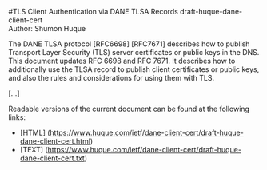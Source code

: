 #TLS Client Authentication via DANE TLSA Records 
draft-huque-dane-client-cert  
Author: Shumon Huque  

The DANE TLSA protocol [RFC6698] [RFC7671] describes how to publish
Transport Layer Security (TLS) server certificates or public keys in
the DNS.  This document updates RFC 6698 and RFC 7671.  It describes
how to additionally use the TLSA record to publish client
certificates or public keys, and also the rules and considerations
for using them with TLS.

[...]

Readable versions of the current document can be found at the following links:

* [HTML] (https://www.huque.com/ietf/dane-client-cert/draft-huque-dane-client-cert.html)
* [TEXT] (https://www.huque.com/ietf/dane-client-cert/draft-huque-dane-client-cert.txt)
